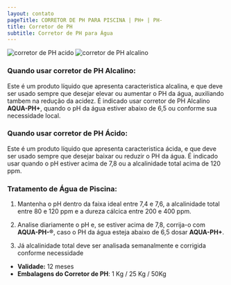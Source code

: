 ```yaml
---
layout: contato
pageTitle: CORRETOR DE PH PARA PISCINA | PH+ | PH- 
title: Corretor de PH
subtitle: Corretor de PH para Água
---
```

<p>
<img class="img-responsive pull-right" style="max-width: 65%;" src="../../website/images/corretor de PH acido.png" alt="corretor de PH acido">  
<img class="img-responsive pull-left" style="max-width: 65%;" src="../../website/images/corretor de PH alcalino.png" alt="corretor de PH alcalino">
</p>

  
### **Quando usar corretor de PH Alcalino:**

Este é um produto líquido que apresenta caracteristica alcalina, e que deve ser usado sempre que desejar elevar ou aumentar o PH da  água, auxiliando tambem na redução da acidez. 
É indicado usar corretor de PH Alcalino **AQUA-PH+**, quando o pH da água estiver abaixo de 6,5 ou conforme sua necessidade local.  

### **Quando usar corretor de PH Ácido:**

Este é um produto líquido que apresenta caracteristica ácida, e que deve ser usado sempre que desejar baixar ou reduzir o PH da  água.
É indicado usar quando o pH estiver acima de 7,8 ou a alcalinidade total acima de 120 ppm. 


### **Tratamento de Água de Piscina:**

1) Mantenha o pH dentro da faixa ideal entre 7,4 e 7,6, a alcalinidade total entre 80 e 120 ppm e a dureza cálcica entre 200 e 400 ppm.

2) Analise diariamente o pH e, se estiver acima de 7,8, corrija-o com **AQUA-PH-®**, caso o PH da água esteja abaixo de 6,5 dosar **AQUA-PH+**.
3) Já alcalinidade total deve ser analisada semanalmente e corrigida conforme necessidade  

- **Validade:** 12 meses
- **Embalagens do Corretor de PH**: 1 Kg / 25 Kg / 50Kg


